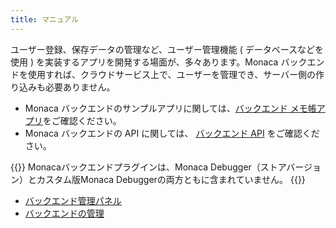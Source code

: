 ```yaml
---
title: マニュアル
---
```


ユーザー登録、保存データの管理など、ユーザー管理機能 (
データベースなどを使用 )
を実装するアプリを開発する場面が、多々あります。Monaca
バックエンドを使用すれば、クラウドサービス上で、ユーザーを管理でき、サーバー側の作り込みも必要ありません。

- Monaca バックエンドのサンプルアプリに関しては、[バックエンド メモ帳アプリ](/ja/sampleapp/samples/backend_memo)をご確認ください。
- Monaca バックエンドの API に関しては、 [バックエンド API](/ja/reference/monaca_api/cloud) をご確認ください。

{{<note>}}
    Monacaバックエンドプラグインは、Monaca Debugger（ストアバージョン）とカスタム版Monaca Debuggerの両方ともに含まれていません。
{{</note>}}

- [バックエンド管理パネル](control_panel)
- [バックエンドの管理](control_operations)

